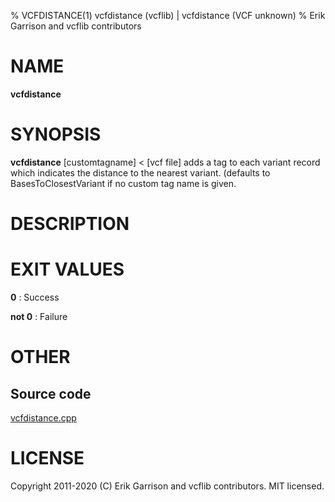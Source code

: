 % VCFDISTANCE(1) vcfdistance (vcflib) | vcfdistance (VCF unknown)
% Erik Garrison and vcflib contributors

# NAME

**vcfdistance**

# SYNOPSIS

**vcfdistance** [customtagname] < [vcf file] adds a tag to each variant record which indicates the distance to the nearest variant. (defaults to BasesToClosestVariant if no custom tag name is given.

# DESCRIPTION







# EXIT VALUES

**0**
: Success

**not 0**
: Failure

# OTHER

## Source code

[vcfdistance.cpp](https://github.com/vcflib/vcflib/blob/master/src/vcfdistance.cpp)

# LICENSE

Copyright 2011-2020 (C) Erik Garrison and vcflib contributors. MIT licensed.

<!--
  Created with ./scripts/bin2md.rb scripts/bin2md-template.erb
-->
